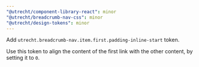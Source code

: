 ```yaml
---
"@utrecht/component-library-react": minor
"@utrecht/breadcrumb-nav-css": minor
"@utrecht/design-tokens": minor
---
```


Add `utrecht.breadcrumb-nav.item.first.padding-inline-start` token.

Use this token to align the content of the first link with the other content, by setting it to `0`.
